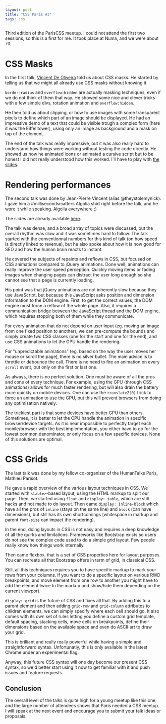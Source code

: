 ```yaml
---
layout: post
title: "CSS Paris #3"
tags: css
---
```


Third edition of the ParisCSS meetup. I could not attend the first two
sessions, so this is a first for me. It took place at Numa, and we were about 70.

# CSS Masks

In the first talk, [Vincent De Oliveira][1] told us about CSS masks. He started
by telling us that we might all already use CSS masks without knowing it.

`border-radius` and `overflow:hidden` are actually masking techniques,
even if we do not think of them that way. He showed some nice and
clever tricks with a few simple divs, rotation animation and `overflow:hidden`.

He then told us about clipping, or how to use images with some transparent
pixels to define which part of an image should be displayed. He had an
impressive demo of a text that could be visible trough a complex form (here it
was the Eiffel tower), using only an image as background and a mask on top of
the element.

The end of the talk was really impressive, but it was also really hard to
understand how things were working without testing the code directly. He showed
us how he animated icons or animated a cursive script but to be honest I did not
really understood how this worked. I'll have to play with [the slides][2].

# Rendering performances

The second talk was done by Jean-Pierre Vincent (alias @theystolemynick). I gave
him a #millisecondsmatters Algolia shirt right before the talk, and he wore it
while speaking. Algolia everywhere ;)

The slides are already available [here][3].

The talk was dense, and a broad array of topics were discussed, but the overall
rhythm was slow and it was sometimes hard to follow. The talk started with the
conventionnal numbers for this kind of talk (on how speed is directly linked to
revenue), but he also spoke about how it is now good for SEO and how the human
brain reacts to instant.

He covered the subjects of repaints and reflows in CSS, but focused on CSS
animations compared to jQuery animations. Done well, animations can really
improve the user speed perception. Quickly moving items or fading images when
changing pages can distract the user long enough so she cannot see that a page
is currently loading.

His point was that jQuery animations are not inherently slow because they use
JavaScript, but because this JavaScript asks position and dimension information
to the DOM engine. First, to get the correct values, the DOM engine must force
a reflow of the whole page. Also, it requires a communication bridge between the
JavaScript thread and the DOM engine, which requires stopping both of them while
they communicate.

For every animation that do not depend on user input (eg. moving an image from
one fixed position to another), we can pre-compute the bounds and simply create
two CSS classes (one for the start and one for the end), and use CSS animations
to let the GPU handle the rendering.

For "unpredictable animations" (eg. based on the way the user moves her mouse or
scroll the page), there is no silver bullet. The main advice is to throttle or
debounce the call. There is no need to fire an animation on every `scroll`
event, but only on the first or last one.

As always, there is no perfect solution. One must be aware of all the pros and
cons of every technique. For example, using the GPU (through CSS animations)
allows for much faster rendering, but will also drain the battery more quickly
on mobile devices. One can use the `translateZ(0)` trick to force an animation
to use the GPU, but this will prevent browsers from doing any optimisation
natively.

The trickiest part is that some devices have better GPU than others. Sometimes,
it is better to let the CPU handle the animation in specific browser/device
targets. As it is near impossible to perfectly target each mobile/browser with
the best implementation, you either have to go for the lowest common
denominator, or only focus on a few specific devices. None of this solutions are
optimal.

# CSS Grids

The last talk was done by my fellow co-organizer of the HumanTalks Paris,
Mathieu Parisot.

He gave a rapid overview of the various layout techniques in CSS. We started
with `<table>`-based layout, using the HTML markup to split our page. Then, we
started using `float` and `display: table`, which are still hacks and not made
to do layout. Then came `display: inline-block` which have all the pros of
`inline` (stays on the same line) and `block` (can have dimensions), but still
has its own shortcomings (whitespace in markup and parent `font-size` can impact
the rendering).

In the end, doing layouts in CSS is not easy and requires a deep knowledge of
all the quirks and limitations. Frameworks like Bootstrap exists so users do not
see the complex code used to do a simple grid layout. Few people really know how
things work internally. 

Then came flexbox, that is a set of CSS properties here for layout purposes. You
can recreate all that Bootstrap offers in term of grid, in classical CSS.

Still, all this techniques requires you to have specific markup to mark your
rows from your columns. If you want to do a specific layout on various RWD
breakpoints, and move element from one row to another you might have to add the
element twice to the markup and show/hide them depending on the current
viewport.

`display: grid` is the future of CSS and fixes all that. By adding this to
a parent element and then adding `grid-row` and `grid-column` attributes to
children elements, we can simply specify where each cell should go. It also
comes with its own set of rules letting you define a custom grid template,
default spacing, stacking cells, move cells on breakpoints, define their
dimensions based on the available space and even do ASCII art to draw your grid.

This is brilliant and really really powerful while having a simple and
straightforward syntax. Unfortunatly, this is only available in the latest
Chrome under an experimental flag. 

Anyway, this future CSS syntax will one day become our present CSS syntax, so
we'd better start using it now to get familiar with it and push issues and
feature requests.

## Conclusion

The overall level of the talks is quite high for a young meetup like this one,
and the large number of attendees shows that Paris needed a CSS meetup. I will
speak at the next event and encourage you to submit your talk ideas or
proposals.

[1]: https://twitter.com/iamvdo
[2]: http://slides.iamvdo.me/parisweb14/#/
[3]: http://fr.slideshare.net/jpvincent/les-performance-de-rendu-sur-mobile
